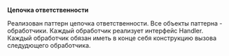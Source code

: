 **Цепочка ответственности**

Реализован паттерн цепочка ответственности.
Все объекты паттерна - обработчики. Каждый обработчик реализует интерфейс Handler.
Каждый обработчик обязан иметь в конце себя конструкцию вызова следудющего обработчика.
